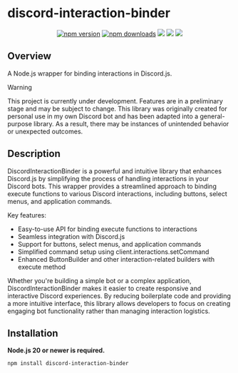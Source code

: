 # discord-interaction-binder

<div align="center">
	<p>
		<a href="https://www.npmjs.com/package/discord-interaction-binder"><img src="https://img.shields.io/npm/v/discord-interaction-binder.svg?maxAge=3600" alt="npm version" /></a>
		<a href="https://www.npmjs.com/package/discord-interaction-binder"><img src="https://img.shields.io/npm/dt/discord-interaction-binder.svg?maxAge=3600" alt="npm downloads" /></a>
		<a href="https://github.com/Rollphes/discord-interaction-binder/actions/workflows/github-code-scanning/codeql"><img src="https://github.com/Rollphes/discord-interaction-binder/actions/workflows/github-code-scanning/codeql/badge.svg"/></a>
        <a href="https://github.com/Rollphes/discord-interaction-binder/actions/workflows/eslint.yaml"><img src="https://github.com/Rollphes/discord-interaction-binder/actions/workflows/eslint.yaml/badge.svg"/></a>
    	<a href="https://github.com/Rollphes/discord-interaction-binder/blob/main/LICENCE"><img src="https://img.shields.io/badge/License-MIT-yellow.svg"/></a>
	</p>
</div>

## Overview

A Node.js wrapper for binding interactions in Discord.js.

> [!WARNING]
> This project is currently under development. Features are in a preliminary stage and may be subject to change.
> This library was originally created for personal use in my own Discord bot and has been adapted into a general-purpose library. As a result, there may be instances of unintended behavior or unexpected outcomes.

## Description

DiscordInteractionBinder is a powerful and intuitive library that enhances Discord.js by simplifying the process of handling interactions in your Discord bots. This wrapper provides a streamlined approach to binding execute functions to various Discord interactions, including buttons, select menus, and application commands.

Key features:
- Easy-to-use API for binding execute functions to interactions
- Seamless integration with Discord.js
- Support for buttons, select menus, and application commands
- Simplified command setup using client.interactions.setCommand
- Enhanced ButtonBuilder and other interaction-related builders with execute method

Whether you're building a simple bot or a complex application, DiscordInteractionBinder makes it easier to create responsive and interactive Discord experiences. By reducing boilerplate code and providing a more intuitive interface, this library allows developers to focus on creating engaging bot functionality rather than managing interaction logistics.

## Installation

**Node.js 20 or newer is required.**

```sh-session
npm install discord-interaction-binder
```